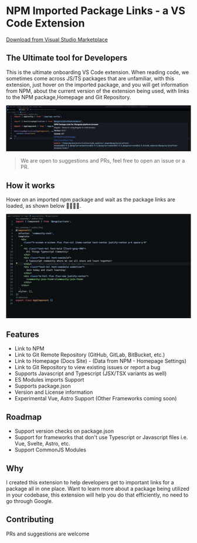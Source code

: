 # NPM Imported Package Links - a VS Code Extension

[Download from Visual Studio Marketplace](https://marketplace.visualstudio.com/items?itemName=MainaWycliffe.view-package-on-npm)

## The Ultimate tool for Developers

This is the ultimate onboarding VS Code extension. When reading code, we
sometimes come across JS/TS packages that are unfamiliar, with this extension,
just hover on the imported package, and you will get information from NPM, about
the current version of the extension being used, with links to the NPM
package,Homepage and Git Repository.

!["Screenshot"](./screenshots/screenshot.png)

> We are open to suggestions and PRs, feel free to open an issue or a PR.

## How it works

Hover on an imported npm package and wait as the package links are loaded,
as shown below 🤯🤯🤯🤯.

!["Screen shot for Open Imported Packages on NPM"](./screenshots/demo.gif)

## Features

- Link to NPM
- Link to Git Remote Repository (GitHub, GitLab, BitBucket, etc.)
- Link to Homepage (Docs Site) - (Data from NPM - Homepage Settings)
- Link to Git Repository to view existing issues or report a bug
- Supports Javascript and Typescript (JSX/TSX variants as well)
- ES Modules imports Support
- Supports package.json
- Version and License information
- Experimental Vue, Astro Support (Other Frameworks coming soon)

## Roadmap

- Support version checks on package.json
- Support for frameworks that don't use Typescript or Javascript files i.e. Vue,
  Svelte, Astro, etc.
- Support CommonJS Modules

## Why

I created this extension to help developers get to important links for a package
all in one place. Want to learn more about a package being utilized in your
codebase, this extension will help you do that efficiently, no need to go
through Google.

## Contributing

PRs and suggestions are welcome
